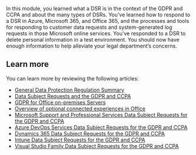 In this module, you learned what a DSR is in the context of the GDPR and CCPA and about the many types of DSRs. You’ve learned how to respond to a DSR in Azure, Microsoft 365, and Office 365, and the processes and tools for responding to customer data requests and system-generated log requests in those Microsoft online services. You’ve responded to a DSR to delete personal information in a test environment. You should now have enough information to help alleviate your legal department’s concerns.

## Learn more

You can learn more by reviewing the following articles:

- [General Data Protection Regulation Summary](https://docs.microsoft.com/microsoft-365/compliance/gdpr?azure-portal=true)
- [Data Subject Requests and the GDPR and CCPA](https://docs.microsoft.com/microsoft-365/compliance/gdpr-data-subject-requests?azure-portal=true)
- [GDPR for Office on-premises Servers](https://docs.microsoft.com/compliance/regulatory/gdpr-for-office-servers?azure-portal=true)
- [Overview of optional connected experiences in Office](https://docs.microsoft.com/DeployOffice/privacy/optional-connected-experiences?azure-portal=true)
- [Microsoft Support and Professional Services Data Subject Requests for the GDPR and CCPA](https://docs.microsoft.com/compliance/regulatory/gdpr-dsr-prof-services?azure-portal=true)
- [Azure DevOps Services Data Subject Requests for the GDPR and CCPA](https://docs.microsoft.com/compliance/regulatory/gdpr-dsr-vsts?azure-portal=true)
- [Dynamics 365 Data Subject Requests for the GDPR and CCPA](https://docs.microsoft.com/compliance/regulatory/gdpr-dsr-dynamics365?azure-portal=true)
- [Intune Data Subject Requests for the GDPR and CCPA](https://docs.microsoft.com/compliance/regulatory/gdpr-dsr-intune?azure-portal=true)
- [Visual Studio Family Data Subject Requests for the GDPR and CCPA](https://docs.microsoft.com/compliance/regulatory/gdpr-dsr-visual-studio-family?azure-portal=true)
